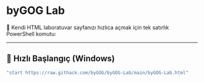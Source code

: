 # byGOG Lab

🧪 Kendi HTML laboratuvar sayfanızı hızlıca açmak için tek satırlık PowerShell komutu:

---

## 🚀 Hızlı Başlangıç (Windows)

```powershell
"start https://raw.githack.com/byGOG/byGOG-Lab/main/byGOG-Lab.html"
